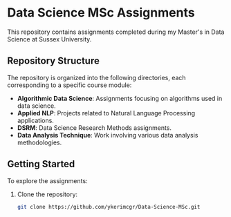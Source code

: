 # Data Science MSc Assignments

This repository contains assignments completed during my Master's in Data Science at Sussex University.

## Repository Structure

The repository is organized into the following directories, each corresponding to a specific course module:

- **Algorithmic Data Science**: Assignments focusing on algorithms used in data science.
- **Applied NLP**: Projects related to Natural Language Processing applications.
- **DSRM**: Data Science Research Methods assignments.
- **Data Analysis Technique**: Work involving various data analysis methodologies.

## Getting Started

To explore the assignments:

1. Clone the repository:

   ```bash
   git clone https://github.com/ykerimcgr/Data-Science-MSc.git
